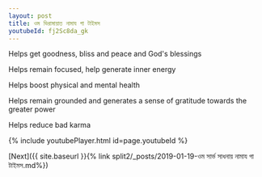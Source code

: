 ```yaml
---
layout: post
title: ওম ভিরামায়াত নামায গা টাইমস
youtubeId: fj2Sc8da_gk
---
```

 
 
Helps get goodness, bliss and peace and God's blessings
 
Helps remain focused, help generate inner energy 
 
Helps boost physical and mental health 
 
Helps remain grounded and generates a sense of gratitude towards the greater power 
 
Helps reduce bad karma
 
 
 
 


{% include youtubePlayer.html id=page.youtubeId %}
 
[Next]({{ site.baseurl }}{% link  split2/_posts/2019-01-19-ওম সার্ভ সাধনায় নামায গা টাইমস.md%})
 
